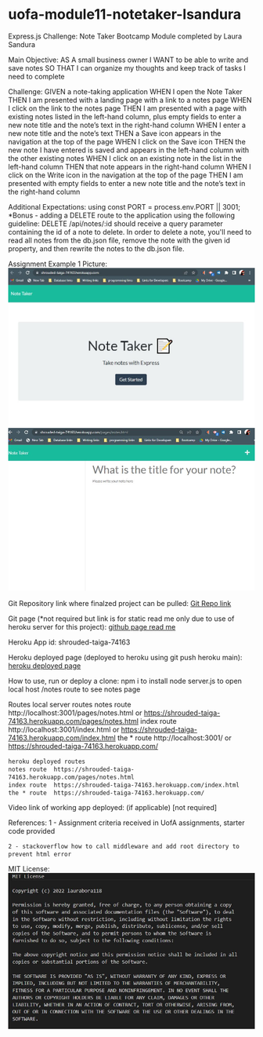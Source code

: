 # uofa-module11-notetaker-lsandura
Express.js Challenge: Note Taker Bootcamp Module completed by Laura Sandura

Main Objective: 
AS A small business owner
I WANT to be able to write and save notes
SO THAT I can organize my thoughts and keep track of tasks I need to complete

Challenge: 
GIVEN a note-taking application
WHEN I open the Note Taker
THEN I am presented with a landing page with a link to a notes page
WHEN I click on the link to the notes page
THEN I am presented with a page with existing notes listed in the left-hand column, plus empty fields to enter a new note title and the note’s text in the right-hand column
WHEN I enter a new note title and the note’s text
THEN a Save icon appears in the navigation at the top of the page
WHEN I click on the Save icon
THEN the new note I have entered is saved and appears in the left-hand column with the other existing notes
WHEN I click on an existing note in the list in the left-hand column
THEN that note appears in the right-hand column
WHEN I click on the Write icon in the navigation at the top of the page
THEN I am presented with empty fields to enter a new note title and the note’s text in the right-hand column

Additional Expectations:
    using const PORT = process.env.PORT || 3001;
    *Bonus - adding a DELETE route to the application using the following guideline: DELETE /api/notes/:id should receive a query parameter containing the id of a note to delete. In order to delete a note, you'll need to read all notes from the db.json file, remove the note with the given id property, and then rewrite the notes to the db.json file.

Assignment Example 1 Picture:    
    ![website heroku deploy](public/assets/images/website1.jpg)
    ![website heroku deploy note page](public/assets/images/website2.jpg)
    
Git Repository link where finalzed project can be pulled:
    [Git Repo link](https://github.com/laurabora118/uofa-module11-notetaker-lsandura)  

Git page (*not required but link is for static read me only due to use of heroku server for this project):
    [github page read me](https://github.com/laurabora118/uofa-module11-notetaker-lsandura)

Heroku App id:
    shrouded-taiga-74163

Heroku deployed page (deployed to heroku using git push heroku main):
    [heroku deployed page](https://shrouded-taiga-74163.herokuapp.com/)
    
How to use, run or deploy a clone:
    npm i to install
    node server.js to open local host
    /notes route to see notes page

Routes
    local server routes
    notes route http://localhost:3001/pages/notes.html or https://shrouded-taiga-74163.herokuapp.com/pages/notes.html
    index route http://localhost:3001/index.html or https://shrouded-taiga-74163.herokuapp.com/index.html
    the * route http://localhost:3001/ or https://shrouded-taiga-74163.herokuapp.com/

    heroku deployed routes
    notes route  https://shrouded-taiga-74163.herokuapp.com/pages/notes.html
    index route  https://shrouded-taiga-74163.herokuapp.com/index.html
    the * route  https://shrouded-taiga-74163.herokuapp.com/

Video link of working app deployed: (if applicable)
    [not required]

References:
    1 - Assignment criteria received in UofA assignments, starter code provided

    2 - stackoverflow how to call middleware and add root directory to prevent html error

MIT License: 
    ![MIT License](./public/assets/images/mit.jpg)
